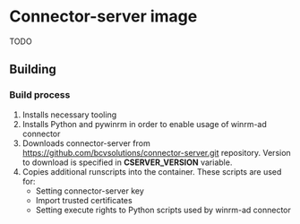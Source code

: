 # Connector-server image
TODO

## Building



### Build process

1. Installs necessary tooling
1. Installs Python and pywinrm in order to enable usage of winrm-ad connector
1. Downloads connector-server from https://github.com/bcvsolutions/connector-server.git repository. Version to download is specified in **CSERVER_VERSION** variable.
1. Copies additional runscripts into the container. These scripts are used for:
    - Setting connector-server key
    - Import trusted certificates
    - Setting execute rights to Python scripts used by winrm-ad connector
 
